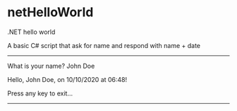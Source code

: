 # netHelloWorld
.NET hello world

A basic C# script that ask for name and respond with name + date

------------------------------

What is your name?
John Doe

Hello, John Doe, on 10/10/2020 at 06:48!

Press any key to exit...

------------------------------
